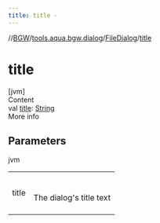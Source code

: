 ```yaml
---
title: title -
---
```

//[BGW](../../../index.md)/[tools.aqua.bgw.dialog](../index.md)/[FileDialog](index.md)/[title](title.md)



# title  
[jvm]  
Content  
val [title](title.md): [String](https://kotlinlang.org/api/latest/jvm/stdlib/kotlin/-string/index.html)  
More info  


## Parameters  
  
jvm  
  
| | |
|---|---|
| <a name="tools.aqua.bgw.dialog/FileDialog/title/#/PointingToDeclaration/"></a>title| <a name="tools.aqua.bgw.dialog/FileDialog/title/#/PointingToDeclaration/"></a><br><br>The dialog's title text<br><br>|
  
  



